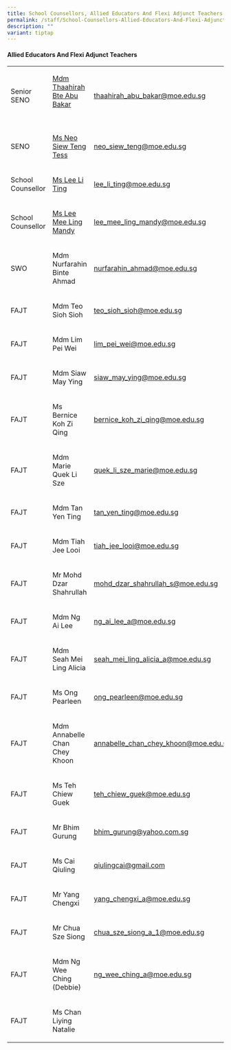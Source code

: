 ```yaml
---
title: School Counsellors, Allied Educators And Flexi Adjunct Teachers
permalink: /staff/School-Counsellors-Allied-Educators-And-Flexi-Adjunct-Teachers/
description: ""
variant: tiptap
---
```

<h4><strong>Allied Educators And Flexi Adjunct Teachers</strong></h4>
<table style="minWidth: 75px">
<colgroup>
<col>
<col>
<col>
</colgroup>
<tbody>
<tr>
<td rowspan="1" colspan="1">
<p>Senior SENO</p>
</td>
<td rowspan="1" colspan="1">
<p><a href="mailto:thaahirah_abu_bakar@schools.gov.sg" rel="noopener noreferrer nofollow" target="_blank">Mdm Thaahirah Bte Abu Bakar</a> 
<br>
<br>
</p>
</td>
<td rowspan="1" colspan="1">
<p><a href="mailto:thaahirah_abu_bakar@moe.edu.sg" rel="noopener noreferrer nofollow" target="_blank">thaahirah_abu_bakar@moe.edu.sg</a>
</p>
</td>
</tr>
<tr>
<td rowspan="1" colspan="1">
<p>SENO</p>
</td>
<td rowspan="1" colspan="1">
<p><a href="mailto:Neo_Siew_Teng@schools.gov.sg" rel="noopener noreferrer nofollow" target="_blank">Ms Neo Siew Teng Tess</a>
<br>
</p>
</td>
<td rowspan="1" colspan="1">
<p><a href="mailto:neo_siew_teng@moe.edu.sg" rel="noopener noreferrer nofollow" target="_blank">neo_siew_teng@moe.edu.sg</a>
</p>
</td>
</tr>
<tr>
<td rowspan="1" colspan="1">
<p>School Counsellor</p>
</td>
<td rowspan="1" colspan="1">
<p><a href="mailto:Lee_Li_Ting@schools.gov.sg" rel="noopener noreferrer nofollow" target="_blank">Ms Lee Li Ting</a> 
<br>
</p>
</td>
<td rowspan="1" colspan="1">
<p><a href="mailto:lee_li_ting@moe.edu.sg" rel="noopener noreferrer nofollow" target="_blank">lee_li_ting@moe.edu.sg</a>
</p>
</td>
</tr>
<tr>
<td rowspan="1" colspan="1">
<p>School Counsellor</p>
</td>
<td rowspan="1" colspan="1">
<p><a href="mailto:lee_mee_ling_mandy@schools.gov.sg" rel="noopener noreferrer nofollow" target="_blank">Ms Lee Mee Ling Mandy</a> 
<br>
</p>
</td>
<td rowspan="1" colspan="1">
<p><a href="mailto:lee_mee_ling_mandy@moe.edu.sg" rel="noopener noreferrer nofollow" target="_blank">lee_mee_ling_mandy@moe.edu.sg</a>
</p>
</td>
</tr>
<tr>
<td rowspan="1" colspan="1">
<p>SWO</p>
</td>
<td rowspan="1" colspan="1">
<p>Mdm Nurfarahin Binte Ahmad</p>
</td>
<td rowspan="1" colspan="1">
<p><a href="mailto:nurfarahin_ahmad@moe.edu.sg" rel="noopener noreferrer nofollow" target="_blank">nurfarahin_ahmad@moe.edu.sg</a>
</p>
</td>
</tr>
<tr>
<td rowspan="1" colspan="1">
<p>FAJT</p>
</td>
<td rowspan="1" colspan="1">
<p>Mdm Teo Sioh Sioh</p>
</td>
<td rowspan="1" colspan="1">
<p><a href="mailto:teo_sioh_sioh@moe.edu.sg" rel="noopener noreferrer nofollow" target="_blank">teo_sioh_sioh@moe.edu.sg</a>
</p>
</td>
</tr>
<tr>
<td rowspan="1" colspan="1">
<p>FAJT</p>
</td>
<td rowspan="1" colspan="1">
<p>Mdm Lim Pei Wei</p>
</td>
<td rowspan="1" colspan="1">
<p><a href="mailto:lim_pei_wei@moe.edu.sg" rel="noopener noreferrer nofollow" target="_blank">lim_pei_wei@moe.edu.sg</a>
</p>
</td>
</tr>
<tr>
<td rowspan="1" colspan="1">
<p>FAJT</p>
</td>
<td rowspan="1" colspan="1">
<p>Mdm Siaw May Ying</p>
</td>
<td rowspan="1" colspan="1">
<p><a href="mailto:siaw_may_ying@moe.edu.sg" rel="noopener noreferrer nofollow" target="_blank">siaw_may_ying@moe.edu.sg</a>
</p>
</td>
</tr>
<tr>
<td rowspan="1" colspan="1">
<p>FAJT</p>
</td>
<td rowspan="1" colspan="1">
<p>Ms Bernice Koh Zi Qing</p>
</td>
<td rowspan="1" colspan="1">
<p><a href="mailto:bernice_koh_zi_qing@moe.edu.sg" rel="noopener noreferrer nofollow" target="_blank">bernice_koh_zi_qing@moe.edu.sg</a>
</p>
</td>
</tr>
<tr>
<td rowspan="1" colspan="1">
<p>FAJT</p>
</td>
<td rowspan="1" colspan="1">
<p>Mdm Marie Quek Li Sze</p>
</td>
<td rowspan="1" colspan="1">
<p><a href="mailto:quek_li_sze_marie@moe.edu.sg" rel="noopener noreferrer nofollow" target="_blank">quek_li_sze_marie@moe.edu.sg</a>
</p>
</td>
</tr>
<tr>
<td rowspan="1" colspan="1">
<p>FAJT</p>
</td>
<td rowspan="1" colspan="1">
<p>Mdm Tan Yen Ting</p>
</td>
<td rowspan="1" colspan="1">
<p><a href="mailto:tan_yen_ting@moe.edu.sg" rel="noopener noreferrer nofollow" target="_blank">tan_yen_ting@moe.edu.sg</a>
</p>
</td>
</tr>
<tr>
<td rowspan="1" colspan="1">
<p>FAJT</p>
</td>
<td rowspan="1" colspan="1">
<p>Mdm Tiah Jee Looi</p>
</td>
<td rowspan="1" colspan="1">
<p><a href="mailto:tiah_jee_looi@moe.edu.sg" rel="noopener noreferrer nofollow" target="_blank">tiah_jee_looi@moe.edu.sg</a>
</p>
</td>
</tr>
<tr>
<td rowspan="1" colspan="1">
<p>FAJT</p>
</td>
<td rowspan="1" colspan="1">
<p>Mr Mohd Dzar Shahrullah</p>
</td>
<td rowspan="1" colspan="1">
<p><a href="mailto:mohd_dzar_shahrullah_s@moe.edu.sg" rel="noopener noreferrer nofollow" target="_blank">mohd_dzar_shahrullah_s@moe.edu.sg</a>
</p>
</td>
</tr>
<tr>
<td rowspan="1" colspan="1">
<p>FAJT</p>
</td>
<td rowspan="1" colspan="1">
<p>Mdm Ng Ai Lee</p>
</td>
<td rowspan="1" colspan="1">
<p><a href="mailto:ng_ai_lee_a@moe.edu.sg" rel="noopener noreferrer nofollow" target="_blank">ng_ai_lee_a@moe.edu.sg</a>
</p>
</td>
</tr>
<tr>
<td rowspan="1" colspan="1">
<p>FAJT</p>
</td>
<td rowspan="1" colspan="1">
<p>Mdm Seah Mei Ling Alicia</p>
</td>
<td rowspan="1" colspan="1">
<p><a href="mailto:seah_mei_ling_alicia_a@moe.edu.sg" rel="noopener noreferrer nofollow" target="_blank">seah_mei_ling_alicia_a@moe.edu.sg</a>
</p>
</td>
</tr>
<tr>
<td rowspan="1" colspan="1">
<p>FAJT</p>
</td>
<td rowspan="1" colspan="1">
<p>Ms Ong Pearleen</p>
</td>
<td rowspan="1" colspan="1">
<p><a href="mailto:ong_pearleen@moe.edu.sg" rel="noopener noreferrer nofollow" target="_blank">ong_pearleen@moe.edu.sg</a>
</p>
</td>
</tr>
<tr>
<td rowspan="1" colspan="1">
<p>FAJT</p>
</td>
<td rowspan="1" colspan="1">
<p>Mdm Annabelle Chan Chey Khoon</p>
</td>
<td rowspan="1" colspan="1">
<p><a href="mailto:annabelle_chan_chey_khoon@moe.edu.sg" rel="noopener noreferrer nofollow" target="_blank">annabelle_chan_chey_khoon@moe.edu.sg</a>
</p>
</td>
</tr>
<tr>
<td rowspan="1" colspan="1">
<p>FAJT</p>
</td>
<td rowspan="1" colspan="1">
<p>Ms Teh Chiew Guek</p>
</td>
<td rowspan="1" colspan="1">
<p><a href="mailto:teh_chiew_guek@moe.edu.sg" rel="noopener noreferrer nofollow" target="_blank">teh_chiew_guek@moe.edu.sg</a>
</p>
</td>
</tr>
<tr>
<td rowspan="1" colspan="1">
<p>FAJT</p>
</td>
<td rowspan="1" colspan="1">
<p>Mr Bhim Gurung</p>
</td>
<td rowspan="1" colspan="1">
<p><a href="mailto:bhim_gurung@yahoo.com.sg" rel="noopener noreferrer nofollow" target="_blank">bhim_gurung@yahoo.com.sg</a>
</p>
</td>
</tr>
<tr>
<td rowspan="1" colspan="1">
<p>FAJT</p>
</td>
<td rowspan="1" colspan="1">
<p>Ms Cai Qiuling</p>
</td>
<td rowspan="1" colspan="1">
<p><a href="mailto:qiulingcai@gmail.com" rel="noopener noreferrer nofollow" target="_blank">qiulingcai@gmail.com</a>
</p>
</td>
</tr>
<tr>
<td rowspan="1" colspan="1">
<p>FAJT</p>
</td>
<td rowspan="1" colspan="1">
<p>Mr Yang Chengxi</p>
</td>
<td rowspan="1" colspan="1">
<p><a href="mailto:yang_chengxi_a@moe.edu.sg" rel="noopener noreferrer nofollow" target="_blank">yang_chengxi_a@moe.edu.sg</a>
</p>
</td>
</tr>
<tr>
<td rowspan="1" colspan="1">
<p>FAJT</p>
</td>
<td rowspan="1" colspan="1">
<p>Mr Chua Sze Siong</p>
</td>
<td rowspan="1" colspan="1">
<p><a href="mailto:chua_sze_siong_a_1@moe.edu.sg" rel="noopener noreferrer nofollow" target="_blank">chua_sze_siong_a_1@moe.edu.sg</a>
</p>
</td>
</tr>
<tr>
<td rowspan="1" colspan="1">
<p>FAJT</p>
</td>
<td rowspan="1" colspan="1">
<p>Mdm Ng Wee Ching (Debbie)</p>
</td>
<td rowspan="1" colspan="1">
<p><a href="mailto:ng_wee_ching_a@moe.edu.sg" rel="noopener noreferrer nofollow" target="_blank">ng_wee_ching_a@moe.edu.sg</a>
</p>
</td>
</tr>
<tr>
<td rowspan="1" colspan="1">
<p>FAJT</p>
</td>
<td rowspan="1" colspan="1">
<p>Ms Chan Liying Natalie</p>
</td>
<td rowspan="1" colspan="1">
<p></p>
</td>
</tr>
</tbody>
</table>
<p></p>